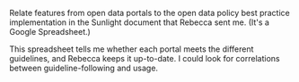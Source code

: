Relate features from open data portals to the
open data policy best practice implementation
in the Sunlight document that Rebecca sent me.
(It's a Google Spreadsheet.)

This spreadsheet tells me whether each portal
meets the different guidelines, and Rebecca
keeps it up-to-date. I could look for correlations
between guideline-following and usage.
